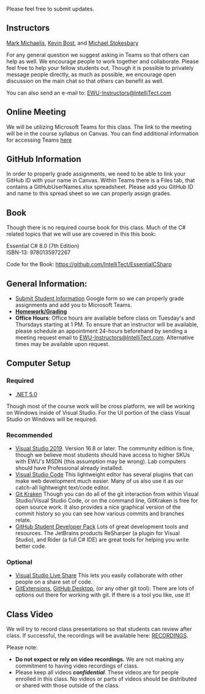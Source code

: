 Please feel free to submit updates.

## Instructors ##
[Mark Michaelis](https://github.com/MarkMichaelis), [Kevin Bost](https://github.com/Keboo), and [Michael Stokesbary](https://github.com/breaman)

For any general question we suggest asking in Teams so that others can help as well. We encourage people to work together and collaborate. Please feel free to help your fellow students out. Though it is possible to privately message people directly, as much as possible, we encourage open discussion on the main chat so that others can benefit as well.

You can also send an e-mail to: EWU-Instructors@IntelliTect.com

## Online Meeting
We will be utilizing Microsoft Teams for this class. The link to the meeting will be in the course syllabus on Canvas. You can find additional information for accessing Teams [here](Docs/MicrosoftTeams.md)

## GitHub Information
In order to properly grade assignments, we need to be able to link your GitHub ID with your name in Canvas. Within Teams there is a Files tab, that contains a GitHubUserNames.xlsx spreadsheet. Please add you GitHub ID and name to this spread sheet so we can properly assign grades. 

## Book
Though there is no required course book for this class. Much of the C# related topics that we will use are covered in this this book:

Essential C# 8.0 (7th Edition)  
ISBN-13: 9780135972267

Code for the Book: https://github.com/IntelliTect/EssentialCSharp

## General Information:
* [Submit Student Information](https://docs.google.com/forms/d/e/1FAIpQLScCTQgRTQDBa4aiaDXj9HPferL7WuL8LoKx8sDaBHwM-a_F8Q/viewform) Google form so we can properly grade assignments and add you to Microsoft Teams.
* [**Homework/Grading**](Docs/Homework.md)
* **Office Hours**: Office hours are available before class on Tuesday's and Thursdays starting at 1 PM.  To ensure that an instructor will be available, please schedule an appointment 24-hours beforehand by sending a meeting request email to EWU-Instructors@IntelliTect.com.  Alternative times may be available upon request.

## Computer Setup ##

### Required ###
- [.NET 5.0](https://dotnet.microsoft.com/download)

Though most of the course work will be cross platform, we will be working on Windows inside of Visual Studio. For the UI portion of the class Visual Studio on Windows will be required. 

### Recommended ###
- [Visual Studio 2019](https://visualstudio.microsoft.com/downloads/). Version 16.8 or later. The community edition is fine, though we believe most students should have access to higher SKUs with EWU's MSDN (this assumption may be wrong). Lab computers should have Professional already installed.
- [Visual Studio Code](https://code.visualstudio.com/) This lightweight editor has several plugins that can make web development much easier. Many of us also use it as our catch-all lightweight text/code editor.
- [Git Kraken](https://www.gitkraken.com/) Though you can do all of the git interaction from within Visual Studio/Visual Studio Code, or on the command line, GitKraken is free for open source work. It also provides a nice graphical version of the commit history so you can see how various commits and branches relate.
- [GitHub Student Developer Pack](https://education.github.com/students) Lots of great development tools and resources. The JetBrains products ReSharper (a plugin for Visual Studio), and Rider (a full C# IDE) are great tools for helping you write better code. 

### Optional ###
- [Visual Studio Live Share](https://visualstudio.microsoft.com/services/live-share/) This lets you easily collaborate with other people on a share set of code. 
- [GitExtensions](https://gitextensions.github.io/), [GitHub Desktop](https://desktop.github.com/), (or any other git tool): There are lots of options out there for working with git. If there is a tool you like, use it! 

## Class Video ##
We will try to record class presentations so that students can review after class. If successful, the recordings will be available here: [RECORDINGS](https://www.dropbox.com/sh/96gbcsqfqb9nghx/AAA6KMSJBceSoO_R8d8fJTnda?dl=0).

Please note:
* **Do not expect or rely on video recordings.**  We are not making any commitment to having video recordings of class. 
* Please keep all videos ***confidential***. These videos are for people enrolled in this class.  No videos or parts of videos should be distributed or shared with those outside of the class.

